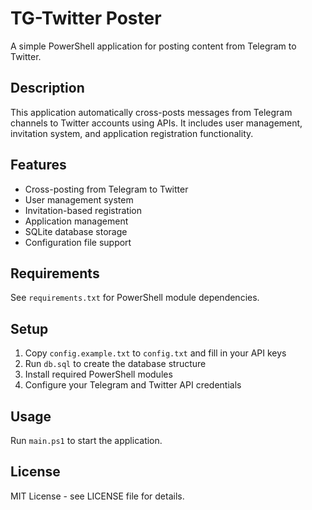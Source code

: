 # TG-Twitter Poster

А simple PowerShell application for posting content from Telegram to Twitter.

## Description

This application automatically cross-posts messages from Telegram channels to Twitter accounts using APIs. It includes user management, invitation system, and application registration functionality.

## Features

- Cross-posting from Telegram to Twitter
- User management system
- Invitation-based registration
- Application management
- SQLite database storage
- Configuration file support

## Requirements

See `requirements.txt` for PowerShell module dependencies.

## Setup

1. Copy `config.example.txt` to `config.txt` and fill in your API keys
2. Run `db.sql` to create the database structure
3. Install required PowerShell modules
4. Configure your Telegram and Twitter API credentials

## Usage

Run `main.ps1` to start the application.

## License

MIT License - see LICENSE file for details.
